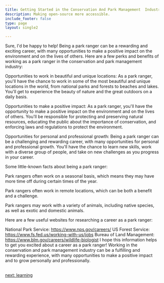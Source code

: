 ```yaml
---
title: Getting Started in the Conservation And Park Management  Industry
description: Making open-source more accessible.
include_footer: false
type: page
layout: single2

---
```


<p>
Sure, I'd be happy to help! Being a park ranger can be a rewarding and exciting career, with many opportunities to make a positive impact on the environment and on the lives of others. Here are a few perks and benefits of working as a park ranger in the conservation and park management industry:

Opportunities to work in beautiful and unique locations: As a park ranger, you'll have the chance to work in some of the most beautiful and unique locations in the world, from national parks and forests to beaches and lakes. You'll get to experience the beauty of nature and the great outdoors on a daily basis.

Opportunities to make a positive impact: As a park ranger, you'll have the opportunity to make a positive impact on the environment and on the lives of others. You'll be responsible for protecting and preserving natural resources, educating the public about the importance of conservation, and enforcing laws and regulations to protect the environment.

Opportunities for personal and professional growth: Being a park ranger can be a challenging and rewarding career, with many opportunities for personal and professional growth. You'll have the chance to learn new skills, work with a diverse group of people, and take on new challenges as you progress in your career.

Some little-known facts about being a park ranger:

Park rangers often work on a seasonal basis, which means they may have more time off during certain times of the year.

Park rangers often work in remote locations, which can be both a benefit and a challenge.

Park rangers may work with a variety of animals, including native species, as well as exotic and domestic animals.

Here are a few useful websites for researching a career as a park ranger:

National Park Service: https://www.nps.gov/careers/
US Forest Service: https://www.fs.fed.us/working-with-us/jobs
Bureau of Land Management: https://www.blm.gov/careers/wildlife-biologist
I hope this information helps to get you excited about a career as a park ranger! Working in the conservation and park management industry can be a fulfilling and rewarding experience, with many opportunities to make a positive impact and to grow personally and professionally.

<br>
<a href="https://workdojos.com/parkranger/learning">next: learning</a>
</p>